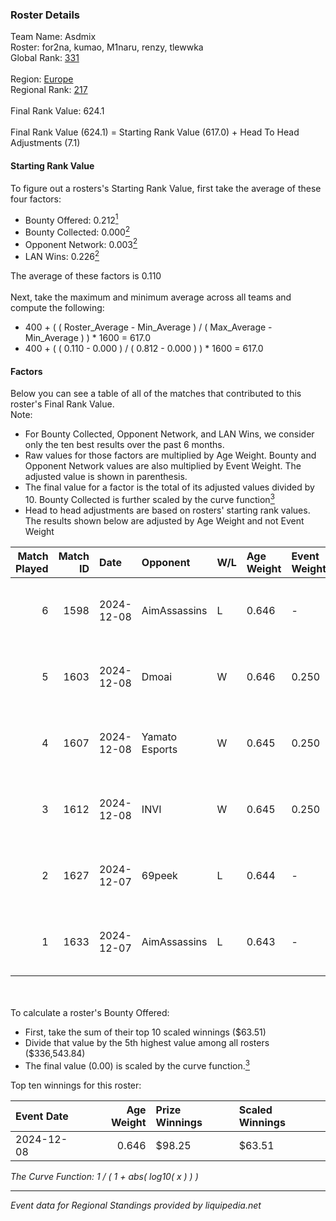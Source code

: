 ### Roster Details<br />
Team Name: Asdmix<br />
Roster: for2na, kumao, M1naru, renzy, tlewwka<br />
Global Rank: [331](../../standings_global_2025_03_01.md)<br />
<br />
Region: [Europe]( ../../standings_europe_2025_03_01.md)<br />
Regional Rank: [217]( ../../standings_europe_2025_03_01.md)<br />
<br />
Final Rank Value:  624.1<br />
<br />
Final Rank Value (624.1) = Starting Rank Value (617.0) + Head To Head Adjustments (7.1)<br />

#### Starting Rank Value<br />
To figure out a rosters's Starting Rank Value, first take the average of these four factors:<br />
- Bounty Offered: 0.212[<sup>1</sup>](#table2)
- Bounty Collected: 0.000[<sup>2</sup>](#table1)
- Opponent Network: 0.003[<sup>2</sup>](#table1)
- LAN Wins: 0.226[<sup>2</sup>](#table1)

The average of these factors is 0.110<br />
<br />
Next, take the maximum and minimum average across all teams and compute the following:<br />
- 400 + ( ( Roster_Average - Min_Average ) / ( Max_Average - Min_Average ) ) * 1600 = 617.0
- 400 + ( ( 0.110 - 0.000 ) / ( 0.812 - 0.000 ) ) * 1600 = 617.0


#### Factors<br />
Below you can see a table of all of the matches that contributed to this roster's Final Rank Value.<br />
Note:<br />

- For Bounty Collected, Opponent Network, and LAN Wins, we consider only the ten best results over the past 6 months.
- Raw values for those factors are multiplied by Age Weight. Bounty and Opponent Network values are also multiplied by Event Weight. The adjusted value is shown in parenthesis.
- The final value for a factor is the total of its adjusted values divided by 10. Bounty Collected is further scaled by the curve function[<sup>3</sup>](#curveFunction)
- Head to head adjustments are based on rosters' starting rank values. The results shown below are adjusted by Age Weight and not Event Weight
<span id="table1"></span><br />


| Match Played | Match ID | Date       | Opponent       | W/L | Age Weight | Event Weight | Bounty Collected | Opponent Network | LAN Wins  | H2H Adj. | Roster                                |
| -: | -: | :- | :- | :- | :- | :- | :- | :- | :- | -: | :- |
|            6 |     1598 | 2024-12-08 | AimAssassins   | L   | 0.646      | -            | -                | -                | -         |    -3.12 | for2na, kumao, M1naru, renzy, tlewwka |
|            5 |     1603 | 2024-12-08 | Dmoai          | W   | 0.646      | 0.250        | 0.000 (0.000)    | 0.099 (0.016)    | 1 (0.646) |     7.42 | for2na, kumao, M1naru, renzy, tlewwka |
|            4 |     1607 | 2024-12-08 | Yamato Esports | W   | 0.645      | 0.250        | 0.000 (0.000)    | 0.066 (0.011)    | 1 (0.645) |     6.71 | for2na, kumao, M1naru, renzy, tlewwka |
|            3 |     1612 | 2024-12-08 | INVI           | W   | 0.645      | 0.250        | 0.000 (0.000)    | 0.033 (0.005)    | 1 (0.645) |     5.38 | for2na, kumao, M1naru, renzy, tlewwka |
|            2 |     1627 | 2024-12-07 | 69peek         | L   | 0.644      | -            | -                | -                | -         |    -6.40 | for2na, kumao, M1naru, renzy, tlewwka |
|            1 |     1633 | 2024-12-07 | AimAssassins   | L   | 0.643      | -            | -                | -                | -         |    -2.85 | for2na, kumao, M1naru, renzy, tlewwka |

<br />
<span id="table2"></span><br />
To calculate a roster's Bounty Offered:<br />

- First, take the sum of their top 10 scaled winnings ($63.51)
- Divide that value by the 5th highest value among all rosters ($336,543.84)
- The final value (0.00) is scaled by the curve function.[<sup>3</sup>](#curveFunction)

Top ten winnings for this roster:<br />

| Event Date | Age Weight | Prize Winnings | Scaled Winnings |
| :- | -: | :- | :- |
| 2024-12-08 |      0.646 | $98.25         | $63.51          |


<span id="curveFunction"></span>_The Curve Function: 1 / ( 1 + abs( log10( x ) ) )_<br />

---
_Event data for Regional Standings provided by liquipedia.net_<br />
